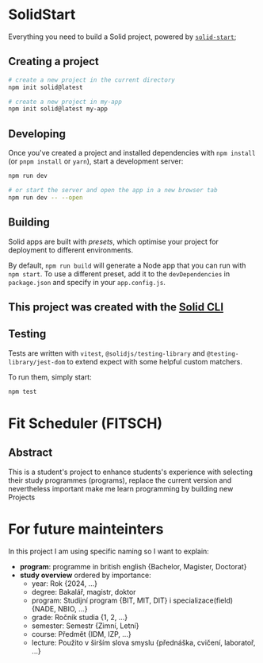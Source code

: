 # SolidStart

Everything you need to build a Solid project, powered by [`solid-start`](https://start.solidjs.com);

## Creating a project

```bash
# create a new project in the current directory
npm init solid@latest

# create a new project in my-app
npm init solid@latest my-app
```

## Developing

Once you've created a project and installed dependencies with `npm install` (or `pnpm install` or `yarn`), start a development server:

```bash
npm run dev

# or start the server and open the app in a new browser tab
npm run dev -- --open
```

## Building

Solid apps are built with _presets_, which optimise your project for deployment to different environments.

By default, `npm run build` will generate a Node app that you can run with `npm start`. To use a different preset, add it to the `devDependencies` in `package.json` and specify in your `app.config.js`.

## This project was created with the [Solid CLI](https://solid-cli.netlify.app)

## Testing

Tests are written with `vitest`, `@solidjs/testing-library` and `@testing-library/jest-dom` to extend expect with some helpful custom matchers.

To run them, simply start:

```sh
npm test
```


# Fit Scheduler (FITSCH)

## Abstract

This is a student's project to enhance students's experience with selecting their study programmes (programs), replace the current version and nevertheless important make me learn programming by building new Projects

# For future mainteinters

In this project I am using specific naming so I want to explain:

- **program**: programme in british english {Bachelor, Magister, Doctorat}
- **study overview** ordered by importance:
  - year: Rok {2024, ...}
  - degree: Bakalář, magistr, doktor
  - program: Studijní program {BIT, MIT, DIT} i specializace(field) {NADE, NBIO, ...}
  - grade: Ročník studia {1, 2, ...}
  - semester: Semestr {Zimní, Letní}
  - course: Předmět {IDM, IZP, ...}
  - lecture: Použito v širším slova smyslu {přednáška, cvičení, laboratoř, ...}